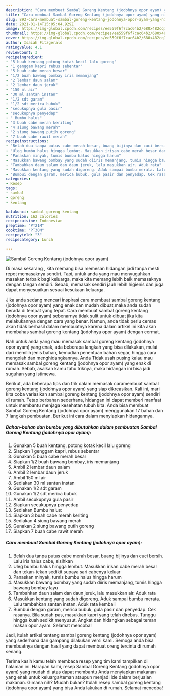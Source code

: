 ```yaml
---
description: "Cara membuat Sambal Goreng Kentang (jodohnya opor ayam) yang nikmat dan Mudah Dibuat"
title: "Cara membuat Sambal Goreng Kentang (jodohnya opor ayam) yang nikmat dan Mudah Dibuat"
slug: 893-cara-membuat-sambal-goreng-kentang-jodohnya-opor-ayam-yang-nikmat-dan-mudah-dibuat
date: 2021-01-14T15:05:04.929Z
image: https://img-global.cpcdn.com/recipes/ee559f6f7cac64b2/680x482cq70/sambal-goreng-kentang-jodohnya-opor-ayam-foto-resep-utama.jpg
thumbnail: https://img-global.cpcdn.com/recipes/ee559f6f7cac64b2/680x482cq70/sambal-goreng-kentang-jodohnya-opor-ayam-foto-resep-utama.jpg
cover: https://img-global.cpcdn.com/recipes/ee559f6f7cac64b2/680x482cq70/sambal-goreng-kentang-jodohnya-opor-ayam-foto-resep-utama.jpg
author: Isaiah Fitzgerald
ratingvalue: 4.1
reviewcount: 3
recipeingredient:
- "5 buah kentang potong kotak kecil lalu goreng"
- "1 genggam kapri rebus sebentar"
- "5 buah cabe merah besar"
- "1/2 buah bawang bombay iris memanjang"
- "2 lembar daun salam"
- "2 lembar daun jeruk"
- "150 ml air"
- "30 ml santan instan"
- "1/2 sdt garam"
- "1/2 sdt merica bubuk"
- "secukupnya gula pasir"
- "secukupnya penyedap"
- " Bumbu halus"
- "3 buah cabe merah keriting"
- "4 siung bawang merah"
- "2 siung bawang putih goreng"
- "7 buah cabe rawit merah"
recipeinstructions:
- "Belah dua tanpa putus cabe merah besar, buang bijinya dan cuci bersih. Lalu iris halus cabe, sisihkan"
- "Uleg bumbu halus hingga lembut. Masukkan irisan cabe merah besar dan tekan-tekan sedikit supaya sari cabenya keluar"
- "Panaskan minyak, tumis bumbu halus hingga harum"
- "Masukkan bawang bombay yang sudah diiris memanjang, tumis hingga bawang bombay layu"
- "Tambahkan daun salam dan daun jeruk, lalu masukkan air. Aduk rata"
- "Masukkan kentang yang sudah digoreng. Aduk sampai bumbu merata. Lalu tambahkan santan instan. Aduk rata kembali"
- "Bumbui dengan garam, merica bubuk, gula pasir dan penyedap. Cek rasanya. Bila sudah pas, masukkan kapri yang telah direbus. Tunggu hingga kuah sedikit menyusut. Angkat dan hidangkan sebagai teman makan opor ayam. Selamat mencoba!"
categories:
- Resep
tags:
- sambal
- goreng
- kentang

katakunci: sambal goreng kentang 
nutrition: 162 calories
recipecuisine: Indonesian
preptime: "PT21M"
cooktime: "PT30M"
recipeyield: "3"
recipecategory: Lunch

---
```



![Sambal Goreng Kentang (jodohnya opor ayam)](https://img-global.cpcdn.com/recipes/ee559f6f7cac64b2/680x482cq70/sambal-goreng-kentang-jodohnya-opor-ayam-foto-resep-utama.jpg)

Di masa  sekarang , kita memang bisa memesan hidangan jadi tanpa mesti repot memasaknya sendiri. Tapi, untuk anda yang mau menyuguhkan masakan terbaik bagi keluarga, maka kita memang lebih baik memasaknya dengan tangan sendiri. Sebab, memasak sendiri jauh lebih higienis dan juga dapat menyesuaikan sesuai kesukaan keluarga.

Jika anda sedang mencari inspirasi cara membuat sambal goreng kentang (jodohnya opor ayam) yang enak dan mudah dibuat,maka anda sudah berada di tempat yang tepat. Cara membuat sambal goreng kentang (jodohnya opor ayam)  sebenarnya tidak sulit untuk dibuat jika kita melakukannya dengan cara yang benar. Namun, anda tidak perlu cemas akan tidak berhasil dalam membuatnya 
karena dalam artikel ini kita akan membahas sambal goreng kentang (jodohnya opor ayam) dengan cermat.  



Nah untuk anda yang mau memasak sambal goreng kentang (jodohnya opor ayam) yang enak, ada beberapa langkah yang bisa dilakukan, mulai dari memilih jenis bahan, kemudian penentuan bahan segar, hingga cara mengolah dan menghidangkannya. Anda Tidak usah pusing kalau mau memasak sambal goreng kentang (jodohnya opor ayam) yang enak di rumah. Sebab, asalkan kamu  tahu triknya, maka hidangan ini bisa jadi suguhan yang istimewa.

Berikut, ada beberapa tips dan trik dalam memasak caramembuat sambal goreng kentang (jodohnya opor ayam) yang siap dikreasikan. Kali ini, mari kita coba variasikan sambal goreng kentang (jodohnya opor ayam) sendiri di rumah. Tetap berbahan sederhana, hidangan ini dapat memberi manfaat untuk membantu menjaga kesehatan tubuh kita. Anda bisa membuat Sambal Goreng Kentang (jodohnya opor ayam) menggunakan 17 bahan dan 7 langkah pembuatan. Berikut ini cara dalam menyiapkan hidangannya.

<!--inarticleads1-->

##### Bahan-bahan dan bumbu yang dibutuhkan dalam pembuatan Sambal Goreng Kentang (jodohnya opor ayam):

1. Gunakan 5 buah kentang, potong kotak kecil lalu goreng
1. Siapkan 1 genggam kapri, rebus sebentar
1. Gunakan 5 buah cabe merah besar
1. Siapkan 1/2 buah bawang bombay, iris memanjang
1. Ambil 2 lembar daun salam
1. Ambil 2 lembar daun jeruk
1. Ambil 150 ml air
1. Sediakan 30 ml santan instan
1. Gunakan 1/2 sdt garam
1. Gunakan 1/2 sdt merica bubuk
1. Ambil secukupnya gula pasir
1. Siapkan secukupnya penyedap
1. Sediakan  Bumbu halus:
1. Siapkan 3 buah cabe merah keriting
1. Sediakan 4 siung bawang merah
1. Gunakan 2 siung bawang putih goreng
1. Siapkan 7 buah cabe rawit merah




<!--inarticleads2-->

##### Cara membuat Sambal Goreng Kentang (jodohnya opor ayam):

1. Belah dua tanpa putus cabe merah besar, buang bijinya dan cuci bersih. Lalu iris halus cabe, sisihkan
1. Uleg bumbu halus hingga lembut. Masukkan irisan cabe merah besar dan tekan-tekan sedikit supaya sari cabenya keluar
1. Panaskan minyak, tumis bumbu halus hingga harum
1. Masukkan bawang bombay yang sudah diiris memanjang, tumis hingga bawang bombay layu
1. Tambahkan daun salam dan daun jeruk, lalu masukkan air. Aduk rata
1. Masukkan kentang yang sudah digoreng. Aduk sampai bumbu merata. Lalu tambahkan santan instan. Aduk rata kembali
1. Bumbui dengan garam, merica bubuk, gula pasir dan penyedap. Cek rasanya. Bila sudah pas, masukkan kapri yang telah direbus. Tunggu hingga kuah sedikit menyusut. Angkat dan hidangkan sebagai teman makan opor ayam. Selamat mencoba!




Jadi, itulah artikel tentang  sambal goreng kentang (jodohnya opor ayam)  yang sederhana dan gampang dilakukan versi kami. Semoga anda bisa membuatnya dengan hasil yang dapat membuat oreng tercinta di rumah senang. 

Terima kasih kamu telah membaca resep yang tim kami tampilkan di halaman ini. Harapan kami, resep  Sambal Goreng Kentang (jodohnya opor ayam) yang mudah di atas dapat membantu Anda menyiapkan makanan yang enak untuk keluarga/teman ataupun menjadi ide dalam berjualan makanan. Gimana nih? Mudah bukan? Itulah resep sambal goreng kentang (jodohnya opor ayam) yang bisa Anda lakukan di rumah. Selamat mencoba!

